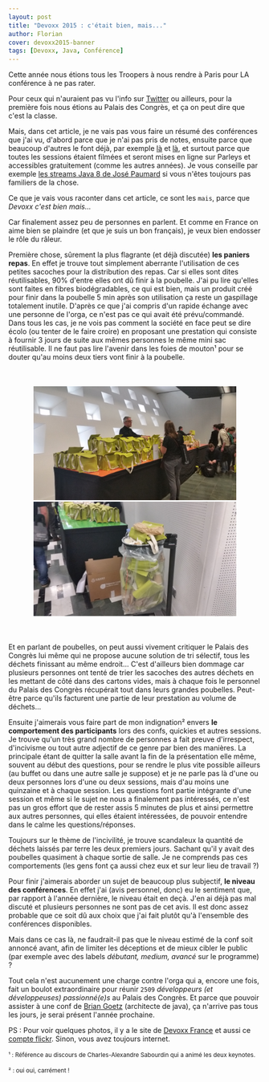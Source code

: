 ```yaml
---
layout: post
title: "Devoxx 2015 : c'était bien, mais..."
author: Florian
cover: devoxx2015-banner
tags: [Devoxx, Java, Conférence]
---
```


Cette année nous étions tous les Troopers à nous rendre à Paris pour LA conférence à ne pas rater.

Pour ceux qui n'auraient pas vu l'info sur [Twitter](https://twitter.com/search?q=%23DevoxxFR&src=tyah) ou ailleurs, pour la première fois nous étions au Palais des Congrès, et ça on peut dire que c'est la classe.

<!-- break -->

Mais, dans cet article, je ne vais pas vous faire un résumé des conférences que j'ai vu, d'abord parce que je n'ai pas pris de notes, 
ensuite parce que beaucoup d'autres le font déjà, par exemple [là](http://agileek.github.io/) et [là](http://javamind-fr.blogspot.fr/), et surtout parce que toutes les sessions étaient filmées et 
seront mises en ligne sur Parleys et accessibles gratuitement (comme les autres années). 
Je vous conseille par exemple [les streams Java 8 de José Paumard](https://www.parleys.com/tutorial/java-8-streams-collectors-patterns-performances-parallelisation) 
si vous n'êtes toujours pas familiers de la chose.

Ce que je vais vous raconter dans cet article, ce sont les `mais`, parce que _Devoxx c'est bien mais..._ 

Car finalement assez peu de personnes en parlent. Et comme en France on aime bien se plaindre (et que je suis un bon français), je veux  bien endosser le rôle du râleur.

Première chose, sûrement la plus flagrante (et déjà discutée) __les paniers repas__. 
En effet je trouve tout simplement aberrante l'utilisation de ces petites sacoches pour la distribution des repas. 
Car si elles sont dites réutilisables, 90% d'entre elles ont dû finir à la poubelle. 
J'ai pu lire qu'elles sont faites en fibres biodégradables, ce qui est bien, mais un produit créé pour finir dans la poubelle 5 min après son utilisation ça reste un gaspillage totalement inutile. 
D'après ce que j'ai compris d'un rapide échange avec une personne de l'orga, ce n'est pas ce qui avait été prévu/commandé. Dans tous les cas, 
je ne vois pas comment la société en face peut se dire écolo (ou tenter de le faire croire) en proposant une prestation qui consiste à fournir 3 jours de suite aux mêmes personnes le même mini sac réutilisable. 
Il ne faut pas lire l'avenir dans les foies de mouton¹ pour se douter qu'au moins deux tiers vont finir à la poubelle.

<div style="text-align:center;margin:50px">
  <a href="/images/postDevoxx2015/devoxx2015_1.jpg" data-lightbox="group-2" title="Les sac pour les sandwichs..." class="inlineBoxes">
    <img class="medium" src="/images/postDevoxx2015/devoxx2015_1.jpg" alt="Les sac pour les sandwichs..."/>
  </a>
  <a href="/images/postDevoxx2015/devoxx2015_2.jpg" data-lightbox="group-2" title="... qui finissent à la poubelle" class="inlineBoxes">
    <img class="medium" src="/images/postDevoxx2015/devoxx2015_2.jpg" alt="... qui finissent à la poubelle"/>
  </a>
</div>

Et en parlant de poubelles, on peut aussi vivement critiquer le Palais des Congrès lui même qui ne propose aucune solution de tri sélectif, tous les déchets finissant au même endroit...
C'est d'ailleurs bien dommage car plusieurs personnes ont tenté de trier les sacoches des autres déchets en les mettant de côté dans des cartons vides, mais à chaque fois le personnel du Palais des Congrès récupérait tout dans leurs grandes poubelles. Peut-être parce qu'ils facturent une partie de leur prestation au volume de déchets...


Ensuite j'aimerais vous faire part de mon indignation² envers __le comportement des participants__ lors des confs, quickies et autres sessions. 
Je trouve qu'un très grand nombre de personnes a fait preuve d'irrespect, d'incivisme ou tout autre adjectif de ce genre par bien des manières. 
La principale étant de quitter la salle avant la fin de la présentation elle même, souvent au début des questions, pour se rendre le plus vite possible ailleurs (au buffet ou dans une autre salle je suppose) 
et je ne parle pas là d'une ou deux personnes lors d'une ou deux sessions, mais d'au moins une quinzaine et à chaque session. Les questions font partie intégrante d'une session et même si le sujet ne nous a finalement pas intéressés, ce n'est pas un gros effort que de rester assis 5 minutes de plus et ainsi permettre aux autres personnes, qui elles étaient intéressées, de pouvoir entendre dans le calme les questions/réponses.

Toujours sur le thème de l'incivilité, je trouve scandaleux la quantité de déchets laissés par terre les deux premiers jours. Sachant qu'il y avait des poubelles quasiment à chaque sortie de salle. Je ne comprends pas ces comportements (les gens font ça aussi chez eux et sur leur lieu de travail ?)

Pour finir j'aimerais aborder un sujet de beaucoup plus subjectif, __le niveau des conférences__. En effet j'ai (avis personnel, donc) 
eu le sentiment que, par rapport à l'année dernière, le niveau était en deçà. J'en ai déjà pas mal discuté et plusieurs personnes ne sont pas de cet avis. 
Il est donc assez probable que ce soit dû aux choix que j'ai fait plutôt qu'à l'ensemble des conférences disponibles. 

Mais dans ce cas là, ne faudrait-il pas que le niveau estimé de la conf soit annoncé avant, afin de limiter les déceptions et de mieux cibler le public (par exemple avec des labels _débutant, medium, avancé_ sur le programme) ?


Tout cela n'est aucunement une charge contre l'orga qui a, encore une fois, fait un boulot extraordinaire pour réunir `2509` _développeurs (et développeuses) passionné(e)s_ au Palais des Congrès. 
Et parce que pouvoir assister à une conf de [Brian Goetz](https://twitter.com/briangoetz) (architecte de java), ça n'arrive pas tous les jours, je serai présent l'année prochaine. 


PS : Pour voir quelques photos, il y a le site de [Devoxx France](http://www.devoxx.fr/2015/04/devoxx-france-2015-en-images/) et aussi ce [compte flickr](https://m.flickr.com/#/photos/123583479@N03/sets/72157651881953421). Sinon, vous avez toujours internet.


<small>¹ : Référence au discours de Charles-Alexandre Sabourdin qui a animé les deux keynotes.</small>

<small>² : oui oui, carrément !</small> 
